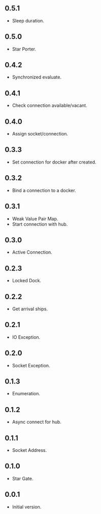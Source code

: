 ## 0.5.1

- Sleep duration.

## 0.5.0

- Star Porter.

## 0.4.2

- Synchronized evaluate.

## 0.4.1

- Check connection available/vacant.

## 0.4.0

- Assign socket/connection.

## 0.3.3

- Set connection for docker after created.

## 0.3.2

- Bind a connection to a docker.

## 0.3.1

- Weak Value Pair Map.
- Start connection with hub.

## 0.3.0

- Active Connection.

## 0.2.3

- Locked Dock.

## 0.2.2

- Get arrival ships.

## 0.2.1

- IO Exception.

## 0.2.0

- Socket Exception.

## 0.1.3

- Enumeration.

## 0.1.2

- Async connect for hub.

## 0.1.1

- Socket Address.

## 0.1.0

- Star Gate.

## 0.0.1

- Initial version.

